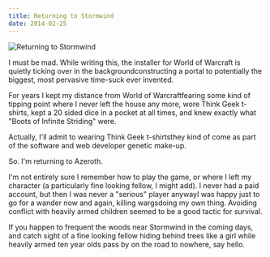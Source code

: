 ```yaml
---
title: Returning to Stormwind
date: 2014-02-25
---
```


![Returning to Stormwind](https://source.unsplash.com/0gkw_9fy0eQ/1600x900)

I must be mad. While writing this, the installer for World of Warcraft is quietly ticking over in the backgroundconstructing a portal to potentially the biggest, most pervasive time-suck ever invented.

For years I kept my distance from World of Warcraftfearing some kind of tipping point where I never left the house any more, wore Think Geek t-shirts, kept a 20 sided dice in a pocket at all times, and knew exactly what "Boots of Infinite Striding" were.

Actually, I'll admit to wearing Think Geek t-shirtsthey kind of come as part of the software and web developer genetic make-up.

So. I'm returning to Azeroth.

I'm not entirely sure I remember how to play the game, or where I left my character (a particularly fine looking fellow, I might add). I never had a paid account, but then I was never a "serious" player anywayI was happy just to go for a wander now and again, killing wargsdoing my own thing. Avoiding conflict with heavily armed children seemed to be a good tactic for survival.

If you happen to frequent the woods near Stormwind in the coming days, and catch sight of a fine looking fellow hiding behind trees like a girl while heavily armed ten year olds pass by on the road to nowhere, say hello.